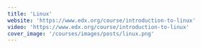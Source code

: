 ```yaml
---
title: 'Linux'
website: 'https://www.edx.org/course/introduction-to-linux'
video: 'https://www.edx.org/course/introduction-to-linux'
cover_image: '/courses/images/posts/linux.png'
---
```

